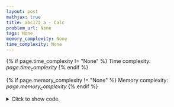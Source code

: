 ```yaml
---
layout: post
mathjax: true
title: abc172_a - Calc
problem_url: None
tags: None
memory_complexity: None
time_complexity: None
---
```




{% if page.time_complexity != "None" %}
Time complexity: ${{ page.time_complexity }}$
{% endif %}

{% if page.memory_complexity != "None" %}
Memory complexity: ${{ page.memory_complexity }}$
{% endif %}

<details>
<summary>
<p style="display:inline">Click to show code.</p>
</summary>
```cpp
{% raw %}
using namespace std;
int main(void)
{
    int a0, a1;
    cin >> a0;
    a1 = a0 * a0;
    cout << a0 * (1 + a0 + a1) << endl;
    return 0;
}

{% endraw %}
```
</details>

